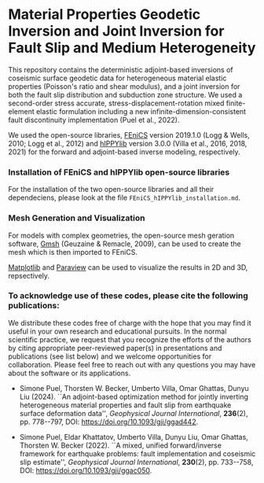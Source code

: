 # Material Properties Geodetic Inversion and Joint Inversion for Fault Slip and Medium Heterogeneity


This repository contains the deterministic adjoint-based inversions of coseismic surface geodetic data for heterogeneous material elastic properties (Poisson's ratio and shear modulus), and a joint inversion for both the fault slip distribution and subduction zone structure. We used a second-order stress accurate, stress-displacement-rotation mixed finite-element elastic formulation including a new infinite-dimension-consistent fault discontinuity implementation (Puel et al., 2022).

We used the open-source libraries, [FEniCS](https://fenicsproject.org) version 2019.1.0 (Logg \& Wells, 2010; Logg et al., 2012) and [hIPPYlib](https://hippylib.github.io) version 3.0.0 (Villa et al., 2016, 2018, 2021) for the forward and adjoint-based inverse modeling, respectively.


### Installation of FEniCS and hIPPYlib open-source libraries

For the installation of the two open-source libraries and all their dependeciens, please look at the file ``FEniCS_hIPPYlib_installation.md``.


### Mesh Generation and Visualization

For models with complex geometries, the open-source mesh geration software, [Gmsh](https://www.gmsh.info/) (Geuzaine \& Remacle, 2009), can be used to create the mesh which is then imported to FEniCS.

[Matplotlib](https://matplotlib.org) and [Paraview](https://www.paraview.org/) can be used to visualize the results in 2D and 3D, repsectively.


### To acknowledge use of these codes, please cite the following publications: 

We distribute these codes free of charge with the hope that you may find it useful in your own research and educational pursuits. In the normal scientific practice, we request that you recognize the efforts of the authors by citing appropriate peer-reviewed paper(s) in presentations and publications (see list below) and we welcome opportunities for collaboration. Please feel free to reach out with any questions you may have about the software or its applications.

- Simone Puel, Thorsten W. Becker, Umberto Villa, Omar Ghattas, Dunyu Liu (2024). ``An adjoint-based optimization method for jointly inverting heterogeneous material properties and fault slip from earthquake surface deformation data'', _Geophysical Journal International_, **236**(2), pp. 778--797, DOI: https://doi.org/10.1093/gji/ggad442.

- Simone Puel, Eldar Khattatov, Umberto Villa, Dunyu Liu, Omar Ghattas, Thorsten W. Becker (2022). ``A mixed, unified forward/inverse framework for earthquake problems: fault implementation and coseismic slip estimate'', _Geophysical Journal International_, **230**(2), pp. 733--758, DOI: https://doi.org/10.1093/gji/ggac050.

